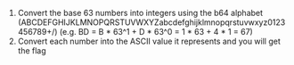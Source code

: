 1. Convert the base 63 numbers into integers using the b64 alphabet (ABCDEFGHIJKLMNOPQRSTUVWXYZabcdefghijklmnopqrstuvwxyz0123456789+/) (e.g. BD = B * 63^1 + D * 63^0 = 1 * 63 + 4 * 1 = 67)
2. Convert each number into the ASCII value it represents and you will get the flag